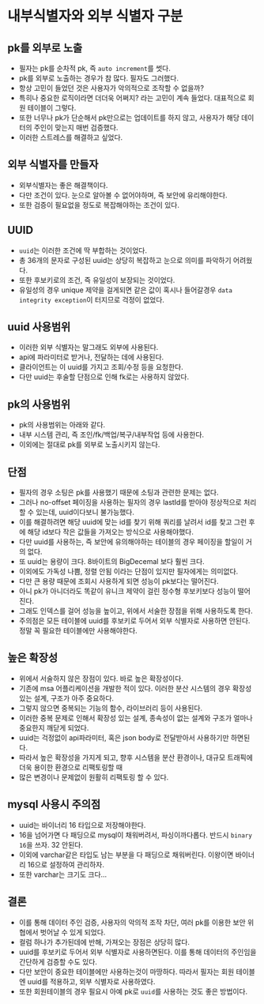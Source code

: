 # 내부식별자와 외부 식별자 구분

## pk를 외부로 노출
* 필자는 pk를 순차적 pk, 즉 `auto increment`를 썻다.
* pk를 외부로 노출하는 경우가 참 많다. 필자도 그러했다.
* 항상 고민이 들었던 것은 사용자가 악의적으로 조작할 수 없을까?
* 특히나 중요한 로직이라면 더더욱 어쩌지? 라는 고민이 계속 들었다. 대표적으로 회원 테이블이 그렇다.
* 또한 너무나 pk가 단순해서 pk만으로는 업데이트를 하지 않고, 사용자가 해당 데이터의 주인이 맞는지 매번 검증했다.
* 이러한 스트레스를 해결하고 싶었다.

## 외부 식별자를 만들자
* 외부식별자는 좋은 해결책이다.
* 다만 조건이 있다. 눈으로 알아볼 수 없어야하며, 즉 보안에 유리해야한다.
* 또한 검증이 필요없을 정도로 복잡해야하는 조건이 있다.

## UUID
* `uuid`는 이러한 조건에 딱 부합하는 것이었다.
* 총 36개의 문자로 구성된 uuid는 상당히 복잡하고 눈으로 의미를 파악하기 어려웠다.
* 또한 후보키로의 조건, 즉 유일성이 보장되는 것이었다.
* 유일성의 경우 unique 제약을 걸게되면 같은 값이 혹시나 들어갈경우 `data integrity exception`이 터지므로 걱정이 없었다.

## uuid 사용범위
* 이러한 외부 식별자는 말그래도 외부에 사용된다.
* api에 파라미터로 받거나, 전달하는 데에 사용된다.
* 클라이언트는 이 uuid를 가지고 조회/수정 등을 요청한다.
* 다만 uuid는 후술할 단점으로 인해 fk로는 사용하지 않았다.

## pk의 사용범위
* pk의 사용범위는 아래와 같다.
* 내부 시스템 관리, 즉 조인/fk/백업/복구/내부작업 등에 사용한다.
* 이외에는 절대로 pk를 외부로 노출시키지 않는다.

## 단점
* 필자의 경우 소팅은 pk를 사용했기 때문에 소팅과 관련한 문제는 없다.
* 그러나 no-offset 페이징을 사용하는 필자의 경우 lastId를 받아야 정상적으로 처리할 수 있는데, uuid이다보니 불가능했다.
* 이를 해결하려면 해당 uuid에 맞는 id를 찾기 위해 쿼리를 날려서 id를 찾고 그런 후에 해당 id보다 작은 값들을 가져오는 방식으로 사용해야했다.
* 다만 uuid를 사용하는, 즉 보안에 유의해야하는 테이블의 경우 페이징을 할일이 거의 없다.
* 또 uuid는 용량이 크다. 8바이트의 BigDecemal 보다 훨씬 크다.
* 이외에도 가독성 나쁨, 정렬 안됨 이라는 단점이 있지만 필자에게는 의미없다.
* 다만 큰 용량 때문에 조회시 사용하게 되면 성능이 pk보다는 떨어진다.
* 아니 pk가 아니더라도 똑같이 유니크 제약이 걸린 정수형 후보키보다 성능이 떨어진다.
* 그래도 인덱스를 걸어 성능을 높이고, 위에서 서술한 장점을 위해 사용하도록 한다.
* 주의점은 모든 테이블에 uuid를 후보키로 두어서 외부 식별자로 사용하면 안된다. 정말 꼭 필요한 테이블에만 사용해야한다.

## 높은 확장성
* 위에서 서술하지 않은 장점이 있다. 바로 높은 확장성이다.
* 기존에 msa 어플리케이션을 개발한 적이 있다. 이러한 분산 시스템의 경우 확장성있는 설계, 구조가 아주 중요하다.
* 그렇지 않으면 중복되는 기능의 함수, 라이브러리 등이 사용된다.
* 이러한 중복 문제로 인해서 확장성 있는 설계, 종속성이 없는 설계와 구조가 얼마나 중요한지 깨닫게 되었다.
* uuid는 걱정없이 api파라미터, 혹은 json body로 전달받아서 사용하기만 하면된다.
* 따라서 높은 확장성을 가지게 되고, 향후 시스템을 분산 환경이나, 대규모 트래픽에 더욱 용이한 환경으로 리팩토링할 때
* 많은 변경이나 문제없이 원활히 리팩토링 할 수 있다.

## mysql 사용시 주의점
* uuid는 바이너리 16 타입으로 저장해야한다.
* 16을 넘어가면 다 패딩으로 mysql이 채워버려서, 파싱이까다롭다. 반드시 `binary 16`을 쓰자. 32 안된다.
* 이외에 varchar같은 타입도 남는 부분을 다 패딩으로 채워버린다. 이왕이면 바이너리 16으로 설정하여 관리하자.
* 또한 varchar는 크기도 크다...

## 결론
* 이를 통해 데이터 주인 검증, 사용자의 악의적 조작 차단, 여러 pk를 이용한 보안 위협에서 벗어날 수 있게 되었다.
* 컬럼 하나가 추가된데에 반해, 가져오는 장점은 상당히 많다.
* uuid를 후보키로 두어서 외부 식별자로 사용하면된다. 이를 통해 데이터의 주인임을 간단하게 검증할 수도 있다.
* 다만 보안이 중요한 테이블에만 사용하는것이 마땅하다. 따라서 필자는 회원 테이블엔 uuid를 적용하고, 외부 식별자로 사용하였다.
* 또한 회원테이블의 경우 필요시 아예 pk로 `uuid`를 사용하는 것도 좋은 방법이다.

